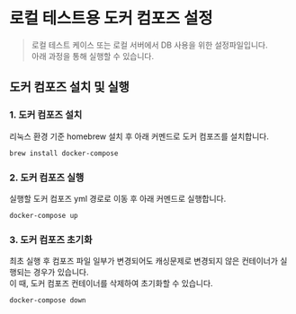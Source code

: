 # 로컬 테스트용 도커 컴포즈 설정
> 로컬 테스트 케이스 또는 로컬 서버에서 DB 사용을 위한 설정파일입니다.  
> 아래 과정을 통해 실행할 수 있습니다.

## 도커 컴포즈 설치 및 실행
### 1. 도커 컴포즈 설치
리눅스 환경 기준 homebrew 설치 후 아래 커멘드로 도커 컴포즈를 설치합니다.
```shell
brew install docker-compose
```

### 2. 도커 컴포즈 실행
실행할 도커 컴포즈 yml 경로로 이동 후 아래 커멘드로 실행합니다.
```shell
docker-compose up
```

### 3. 도커 컴포즈 초기화
최초 실행 후 컴포즈 파일 일부가 변경되어도 캐싱문제로 변경되지 않은 컨테이너가 실행되는 경우가 있습니다.  
이 때, 도커 컴포즈 컨테이너를 삭제하여 초기화할 수 있습니다.
```shell
docker-compose down
```